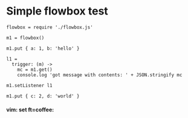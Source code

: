 # Simple flowbox test

    flowbox = require './flowbox.js'

    m1 = flowbox()

    m1.put { a: 1, b: 'hello' }

    l1 =
      trigger: (m) ->
        mc = m1.get()
        console.log 'got message with contents: ' + JSON.stringify mc

    m1.setListener l1

    m1.put { c: 2, d: 'world' }

#### vim: set ft=coffee:

